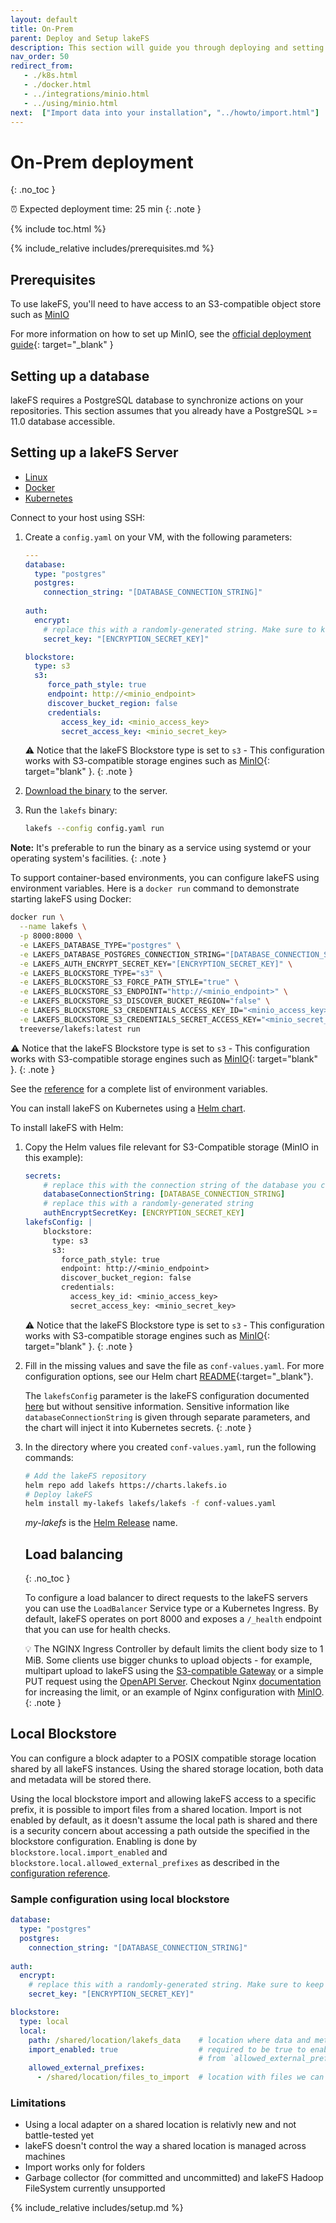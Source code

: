 ```yaml
---
layout: default
title: On-Prem
parent: Deploy and Setup lakeFS
description: This section will guide you through deploying and setting up a production-suitable lakeFS environment on premise (or on other cloud providers)
nav_order: 50
redirect_from:
   - ./k8s.html
   - ./docker.html 
   - ../integrations/minio.html
   - ../using/minio.html
next:  ["Import data into your installation", "../howto/import.html"]
---
```


# On-Prem deployment
{: .no_toc }

⏰ Expected deployment time: 25 min
{: .note }

{% include toc.html %}

{% include_relative includes/prerequisites.md %}

## Prerequisites

To use lakeFS, you'll need to have access to an S3-compatible object store such as [MinIO](https://min.io)

For more information on how to set up MinIO, see the [official deployment guide](https://min.io/docs/minio/container/operations/installation.html){: target="_blank" }

## Setting up a database

lakeFS requires a PostgreSQL database to synchronize actions on your repositories.
This section assumes that you already have a PostgreSQL >= 11.0 database accessible.


## Setting up a lakeFS Server

<div class="tabs">
  <ul>
    <li><a href="#linux">Linux</a></li>
    <li><a href="#docker">Docker</a></li>
    <li><a href="#k8s">Kubernetes</a></li>
  </ul>
  <div markdown="1" id="linux">

Connect to your host using SSH:

1. Create a `config.yaml` on your VM, with the following parameters:
  
   ```yaml
   ---
   database:
     type: "postgres"
     postgres:
       connection_string: "[DATABASE_CONNECTION_STRING]"
  
   auth:
     encrypt:
       # replace this with a randomly-generated string. Make sure to keep it safe!
       secret_key: "[ENCRYPTION_SECRET_KEY]"
   
   blockstore:
     type: s3
     s3:
        force_path_style: true
        endpoint: http://<minio_endpoint>
        discover_bucket_region: false
        credentials:
           access_key_id: <minio_access_key>
           secret_access_key: <minio_secret_key>
   ```

   ⚠️ Notice that the lakeFS Blockstore type is set to `s3` - This configuration works with S3-compatible storage engines such as [MinIO](https://min.io/){: target="blank" }.
   {: .note }

1. [Download the binary](../index.md#downloads) to the server.
1. Run the `lakefs` binary:
  
   ```sh
   lakefs --config config.yaml run
   ```

**Note:** It's preferable to run the binary as a service using systemd or your operating system's facilities.
{: .note }

</div>
<div markdown="2" id="docker">

To support container-based environments, you can configure lakeFS using environment variables. Here is a `docker run`
command to demonstrate starting lakeFS using Docker:

```sh
docker run \
  --name lakefs \
  -p 8000:8000 \
  -e LAKEFS_DATABASE_TYPE="postgres" \
  -e LAKEFS_DATABASE_POSTGRES_CONNECTION_STRING="[DATABASE_CONNECTION_STRING]" \
  -e LAKEFS_AUTH_ENCRYPT_SECRET_KEY="[ENCRYPTION_SECRET_KEY]" \
  -e LAKEFS_BLOCKSTORE_TYPE="s3" \
  -e LAKEFS_BLOCKSTORE_S3_FORCE_PATH_STYLE="true" \
  -e LAKEFS_BLOCKSTORE_S3_ENDPOINT="http://<minio_endpoint>" \
  -e LAKEFS_BLOCKSTORE_S3_DISCOVER_BUCKET_REGION="false" \
  -e LAKEFS_BLOCKSTORE_S3_CREDENTIALS_ACCESS_KEY_ID="<minio_access_key>" \
  -e LAKEFS_BLOCKSTORE_S3_CREDENTIALS_SECRET_ACCESS_KEY="<minio_secret_key>" \
  treeverse/lakefs:latest run
```

⚠️ Notice that the lakeFS Blockstore type is set to `s3` - This configuration works with S3-compatible storage engines such as [MinIO](https://min.io/){: target="blank" }.
{: .note }

See the [reference](../reference/configuration.md#using-environment-variables) for a complete list of environment variables.


</div>
<div markdown="3" id="k8s">

You can install lakeFS on Kubernetes using a [Helm chart](https://github.com/treeverse/charts/tree/master/charts/lakefs).

To install lakeFS with Helm:

1. Copy the Helm values file relevant for S3-Compatible storage (MinIO in this example):
   
   ```yaml
   secrets:
       # replace this with the connection string of the database you created in a previous step:
       databaseConnectionString: [DATABASE_CONNECTION_STRING]
       # replace this with a randomly-generated string
       authEncryptSecretKey: [ENCRYPTION_SECRET_KEY]
   lakefsConfig: |
       blockstore:
         type: s3
         s3:
           force_path_style: true
           endpoint: http://<minio_endpoint>
           discover_bucket_region: false
           credentials:
             access_key_id: <minio_access_key>
             secret_access_key: <minio_secret_key>
   ```

   ⚠️ Notice that the lakeFS Blockstore type is set to `s3` - This configuration works with S3-compatible storage engines such as [MinIO](https://min.io/){: target="blank" }.
   {: .note }
1. Fill in the missing values and save the file as `conf-values.yaml`. For more configuration options, see our Helm chart [README](https://github.com/treeverse/charts/blob/master/charts/lakefs/README.md#custom-configuration){:target="_blank"}.

   The `lakefsConfig` parameter is the lakeFS configuration documented [here](https://docs.lakefs.io/reference/configuration.html) but without sensitive information.
   Sensitive information like `databaseConnectionString` is given through separate parameters, and the chart will inject it into Kubernetes secrets.
   {: .note }

1. In the directory where you created `conf-values.yaml`, run the following commands:

   ```bash
   # Add the lakeFS repository
   helm repo add lakefs https://charts.lakefs.io
   # Deploy lakeFS
   helm install my-lakefs lakefs/lakefs -f conf-values.yaml
   ```

   *my-lakefs* is the [Helm Release](https://helm.sh/docs/intro/using_helm/#three-big-concepts) name.


   ## Load balancing
   {: .no_toc }

   To configure a load balancer to direct requests to the lakeFS servers you can use the `LoadBalancer` Service type or a Kubernetes Ingress.
   By default, lakeFS operates on port 8000 and exposes a `/_health` endpoint that you can use for health checks.
   
   💡 The NGINX Ingress Controller by default limits the client body size to 1 MiB.
   Some clients use bigger chunks to upload objects - for example, multipart upload to lakeFS using the [S3-compatible Gateway](../understand/architecture.md#s3-gateway) or 
   a simple PUT request using the [OpenAPI Server](../understand/architecture.md#openapi-server).
   Checkout Nginx [documentation](https://kubernetes.github.io/ingress-nginx/user-guide/nginx-configuration/annotations/#custom-max-body-size) for increasing the limit, or an example of Nginx configuration with [MinIO](https://docs.min.io/docs/setup-nginx-proxy-with-minio.html).
   {: .note }
   
</div>
</div>

## Local Blockstore

You can configure a block adapter to a POSIX compatible storage location shared by all lakeFS instances. 
Using the shared storage location, both data and metadata will be stored there.

Using the local blockstore import and allowing lakeFS access to a specific prefix, it is possible to import files from a shared location.
Import is not enabled by default, as it doesn't assume the local path is shared and there is a security concern about accessing a path outside the specified in the blockstore configuration.
Enabling is done by `blockstore.local.import_enabled` and `blockstore.local.allowed_external_prefixes` as described in the [configuration reference](../reference/configuration.md).

### Sample configuration using local blockstore

```yaml
database:
  type: "postgres"
  postgres:
    connection_string: "[DATABASE_CONNECTION_STRING]"
  
auth:
  encrypt:
    # replace this with a randomly-generated string. Make sure to keep it safe!
    secret_key: "[ENCRYPTION_SECRET_KEY]"

blockstore:
  type: local
  local:
    path: /shared/location/lakefs_data    # location where data and metadata kept by lakeFS
    import_enabled: true                  # required to be true to enable import files
                                          # from `allowed_external_prefixes` locations
    allowed_external_prefixes:
      - /shared/location/files_to_import  # location with files we can import into lakeFS, require access from lakeFS
```

### Limitations

- Using a local adapter on a shared location is relativly new and not battle-tested yet
- lakeFS doesn't control the way a shared location is managed across machines
- Import works only for folders
- Garbage collector (for committed and uncommitted) and lakeFS Hadoop FileSystem currently unsupported


{% include_relative includes/setup.md %}
